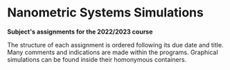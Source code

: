 # Nanometric Systems Simulations

**Subject's assignments for the 2022/2023 course**

The structure of each assignment is ordered following its due date and title. Many comments and indications are made within the programs. Graphical simulations can be found inside their homonymous containers. 
